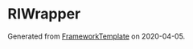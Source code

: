 # RIWrapper

Generated from [FrameworkTemplate](https://github.com/pwc3/FrameworkTemplate) on 2020-04-05.

